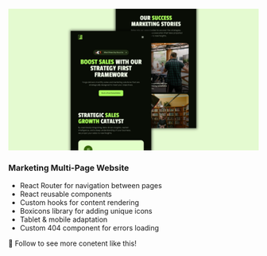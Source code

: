 ![Project Logo](./public/cover.png)

### Marketing Multi-Page Website

* React Router for navigation between pages
* React reusable components
* Custom hooks for content rendering
* Boxicons library for adding unique icons
* Tablet & mobile adaptation
* Custom 404 component for errors loading

💙 Follow to see more conetent like this!